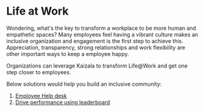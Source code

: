# Life at Work
Wondering,  what's the key to transform a workplace to be more human and empathetic spaces? Many employees feel having a vibrant culture makes an inclusive organization and  engagement is the first step to achieve this. Appreciation, transparency, strong relationships and work flexibility are other important ways to keep a employee happy. 

Organizations can leverage Kaizala to transform Life@Work and get one step closer to employees.  

Below solutions would help you build an inclusive community:

1. [Employee Help desk](EmployeeHelpdesk/EmployeHelpdesk.md)
2. [Drive performance using leaderboard](Leaderboard/Leaderboard.md)